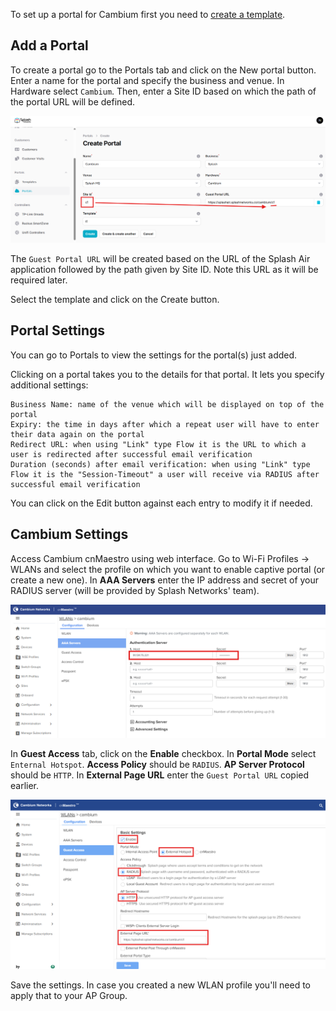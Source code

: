 To set up a portal for Cambium first you need to [create a template](../defining-templates.md).

## Add a Portal

To create a portal go to the Portals tab and click on the New portal button. Enter a name for the portal and specify the business and venue. In Hardware select `Cambium`. Then, enter a Site ID based on which the path of the portal URL will be defined.

![Cambium Portal](../assets/images/cambium/portal.png)

The `Guest Portal URL` will be created based on the URL of the Splash Air application followed by the path given by Site ID. Note this URL as it will be required later.

Select the template and click on the Create button.

## Portal Settings

You can go to Portals to view the settings for the portal(s) just added.

Clicking on a portal takes you to the details for that portal. It lets you specify additional settings:

```
Business Name: name of the venue which will be displayed on top of the portal
Expiry: the time in days after which a repeat user will have to enter their data again on the portal
Redirect URL: when using "Link" type Flow it is the URL to which a user is redirected after successful email verification
Duration (seconds) after email verification: when using "Link" type Flow it is the "Session-Timeout" a user will receive via RADIUS after successful email verification 
```

You can click on the Edit button against each entry to modify it if needed.

## Cambium Settings

Access Cambium cnMaestro using web interface. Go to Wi-Fi Profiles -> WLANs and select the profile on which you want to enable captive portal (or create a new one). In **AAA Servers** enter the IP address and secret of your RADIUS server (will be provided by Splash Networks' team).

![AAA](../assets/images/cambium/aaa.png)

In **Guest Access** tab, click on the **Enable** checkbox. In **Portal Mode** select `Enternal Hotspot`. **Access Policy** should be `RADIUS`. **AP Server Protocol** should be `HTTP`. In **External Page URL** enter the `Guest Portal URL` copied earlier.

![AAA](../assets/images/cambium/guest-access.png)

Save the settings. In case you created a new WLAN profile you'll need to apply that to your AP Group.